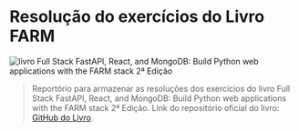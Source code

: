 # Resolução do exercícios do Livro FARM

<img src="(https://m.media-amazon.com/images/I/61B-+w9p-+L._UF1000,1000_QL80_.jpg)" alt="livro Full Stack FastAPI, React, and MongoDB: Build Python web applications with the FARM stack 2ª Edição">

> Reportório para armazenar as resoluções dos exercícios do livro Full Stack FastAPI, React, and MongoDB: Build Python web applications with the FARM stack 2ª Edição.
> Link do repositório oficial do livro: [GitHub do Livro](https://github.com/PacktPublishing/Full-Stack-FastAPI-React-and-MongoDB-2nd-Edition).